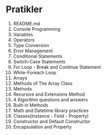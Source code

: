 # Pratikler
<ol>
  <li>README.md</li> 
  <li>Console Programming</li> 
  <li>Variables</li> 
  <li>Operators</li> 
  <li>Type Conversion</li> 
  <li>Error Management</li> 
  <li>Conditional Statements</li> 
  <li>Switch-Case Statements</li> 
  <li>For Loop - Break and Continue Statement</li> 
  <li>While-Foreach Loop</li> 
  <li>Arrays</li> 
  <li>Methods of The Array Class</li> 
  <li>Methods</li> 
  <li>Recursive and Extensions Method</li> 
  <li>4 Algorithm questions and answers</li>
  <li>Built-in Methods</li>
  <li>Math and Datetime library practices</li>
  <li>Classes(Instance - Field - Property)</li>
  <li>Constructor and Default Constructor</li>
  <li>Encapsulation and Property</li>
  
  
</ol>
